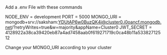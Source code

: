 Add a .env File
with these commands

NODE_ENV = development
PORT = 5000
MONGO_URI = mongodb+srv://saksham:YDUtAP6w0BuzQK4i@cluster0.i0oancf.mongodb.net/?retryWrites=true&w=majority&appName=Cluster0
JWT_SECRET = 4128922a38ca39420eb87a4ad7458aab0f619271719c0ca48b11a53382712512

Change your MONGO_URI according to your cluster
